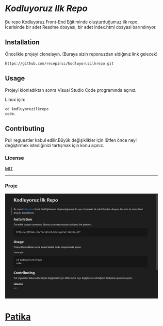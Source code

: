 # ***Kodluyoruz Ilk Repo***
Bu repo [Kodluyoruz](https:/https://www.patika.dev/tr)
Front-End Eğitiminde oluşturduğumuz ilk repo. İcerisinde bir adet Readme dosyası, bir adet index.html dosyasi barındırıyor.
## **Installation**
Öncelikle projeyi clonelayın. (Buraya sizin reponuzdan aldığınız link gelecek)

```
https://github.com/recepinci/kodluyoruzilkrepo.git
```
## **Usage**
Projeyi klonladıktan sonra Visual Studio Code programında açınız.

Linux için:
```
cd kodluyoruzilkrepo
code.
```
## **Contributing**
Pull reguestler kabul edilir.Büyük değişiklikler için lütfen önce neyi değiştirmek istediğinizi tartışmak için konu açınız.

### **License**

[MIT](https://choosealicense.com/licenses/mit/)

---
### **Proje**
![Proje1](https://raw.githubusercontent.com/recepinci/kodluyoruzilkrepo/main/Readme1.JPG)

# [**Patika**](https://patika.dev)


